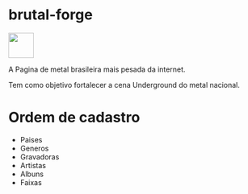# brutal-forge 
<img width="50" src="https://cdn-icons-png.flaticon.com/512/1065/1065119.png">

A Pagina de metal brasileira mais pesada da internet.

Tem como objetivo fortalecer a cena Underground do metal nacional.
# Ordem de cadastro
- Paises
- Generos
- Gravadoras
- Artistas
- Albuns
- Faixas
